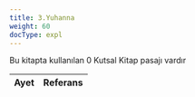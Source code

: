 ```yaml
---
title: 3.Yuhanna
weight: 60
docType: expl
---
```


Bu kitapta kullanılan 0 Kutsal Kitap pasajı vardır

| Ayet | Referans |
|-------|-----------|
